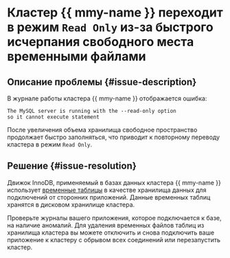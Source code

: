 # Кластер {{ mmy-name }} переходит в режим `Read Only` из-за быстрого исчерпания свободного места временными файлами


## Описание проблемы {#issue-description} 

В журнале работы кластера {{ mmy-name }} отображается ошибка:
```
The MySQL server is running with the --read-only option 
so it cannot execute statement
```
После увеличения объема хранилища свободное пространство продолжает быстро заполняться, что приводит к повторному переводу кластера в режим `Read Only`.

## Решение {#issue-resolution}

Движок InnoDB, применяемый в базах данных кластера {{ mmy-name }} использует [временные таблицы](https://dev.mysql.com/doc/refman/8.0/en/innodb-temporary-tablespace.html) в качестве хранилища данных для подключений от сторонних приложений. Данные временных таблиц хранятся в дисковом хранилище кластера.

Проверьте журналы вашего приложения, которое подключается к базе, на наличие аномалий. Для удаления временных файлов таблиц из хранилища кластера вы можете отключить и снова подключить ваше приложение к кластеру с обрывом всех соединений или перезапустить кластер.